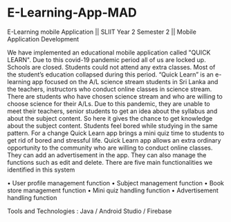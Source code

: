 # E-Learning-App-MAD

E-Learning mobile Application || SLIIT Year 2 Semester 2 || Mobile Application Development

We have implemented an educational mobile application called "QUICK LEARN". Due to this covid-19 pandemic period all of us are locked up. Schools are closed. Students could not attend any extra classes. Most of the student’s education collapsed during this period. “Quick Learn” is an e-learning app focused on the A/L science stream students in Sri Lanka and the teachers, instructors who conduct online classes in science stream.
There are students who have chosen science stream and who are willing to choose science for their A/Ls. Due to this pandemic, they are unable to meet their teachers, senior students to get an idea about the syllabus and about the subject content. So here it gives the chance to get knowledge about the subject content.
Students feel bored while studying in the same pattern. For a change Quick Learn app brings a mini quiz time to students to get rid of bored and stressful life. Quick Learn app allows an extra ordinary opportunity to the community who are willing to conduct online classes. They can add an advertisement in the app. They can also manage the functions such as edit and delete.
There are five main functionalities we identified in this system

• User profile management function
• Subject management function
• Book store management function
• Mini quiz handling function
• Advertisement handling function

Tools and Technologies :
Java / Android Studio / Firebase
